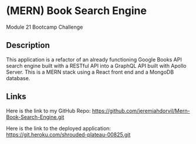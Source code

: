 # (MERN) Book Search Engine
Module 21 Bootcamp Challenge

## Description
This application is a refactor of an already functioning Google Books API search engine built with a RESTful API into a GraphQL API built with Apollo Server. This is a MERN stack using a React front end and a MongoDB database.

## Links
Here is the link to my GitHub Repo: https://github.com/jeremiahdorvil/Mern-Book-Search-Engine.git

Here is the link to the deployed application: https://git.heroku.com/shrouded-plateau-00825.git